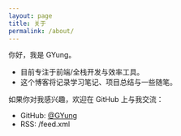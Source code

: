 ```yaml
---
layout: page
title: 关于
permalink: /about/
---
```


你好，我是 GYung。

- 目前专注于前端/全栈开发与效率工具。
- 这个博客将记录学习笔记、项目总结与一些随笔。

如果你对我感兴趣，欢迎在 GitHub 上与我交流：

- GitHub: [@GYung](https://github.com/GYung)
- RSS: /feed.xml
